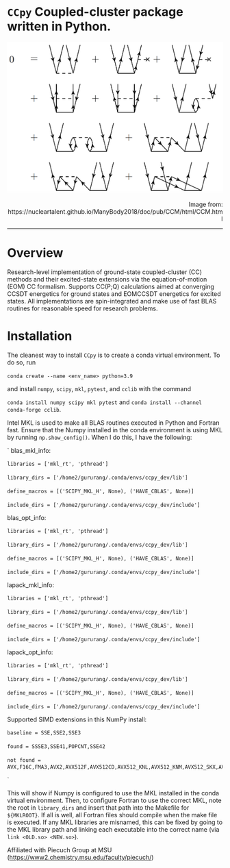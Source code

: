 
# ```CCpy``` Coupled-cluster package written in Python.
![image](Diagrams-CCD.png)
<p style="text-align: right;">Image from: https://nucleartalent.github.io/ManyBody2018/doc/pub/CCM/html/CCM.html</p>

---
# Overview
Research-level implementation of ground-state coupled-cluster (CC) methods and their excited-state extensions
via the equation-of-motion (EOM) CC formalism. Supports CC(P;Q) calculations aimed at converging CCSDT energetics
for ground states and EOMCCSDT energetics for excited states. All implementations are spin-integrated and make 
use of fast BLAS routines for reasonable speed for research problems. 

# Installation
The cleanest way to install `CCpy` is to create a conda virtual environment. To do so, run

`conda create --name <env_name> python=3.9` 

and install `numpy`, `scipy`, `mkl`, `pytest`, and `cclib` with the command

`conda install numpy scipy mkl pytest` and `conda install --channel conda-forge cclib`.

Intel MKL is used to make all BLAS routines executed in Python and Fortran fast. Ensure that the Numpy installed
in the conda environment is using MKL by running `np.show_config()`. When I do this, I have the following:

`
blas_mkl_info:

    libraries = ['mkl_rt', 'pthread']

    library_dirs = ['/home2/gururang/.conda/envs/ccpy_dev/lib']

    define_macros = [('SCIPY_MKL_H', None), ('HAVE_CBLAS', None)]

    include_dirs = ['/home2/gururang/.conda/envs/ccpy_dev/include']


blas_opt_info:

    libraries = ['mkl_rt', 'pthread']

    library_dirs = ['/home2/gururang/.conda/envs/ccpy_dev/lib']

    define_macros = [('SCIPY_MKL_H', None), ('HAVE_CBLAS', None)]

    include_dirs = ['/home2/gururang/.conda/envs/ccpy_dev/include']


lapack_mkl_info:

    libraries = ['mkl_rt', 'pthread']

    library_dirs = ['/home2/gururang/.conda/envs/ccpy_dev/lib']

    define_macros = [('SCIPY_MKL_H', None), ('HAVE_CBLAS', None)]

    include_dirs = ['/home2/gururang/.conda/envs/ccpy_dev/include']


lapack_opt_info:

    libraries = ['mkl_rt', 'pthread']

    library_dirs = ['/home2/gururang/.conda/envs/ccpy_dev/lib']

    define_macros = [('SCIPY_MKL_H', None), ('HAVE_CBLAS', None)]

    include_dirs = ['/home2/gururang/.conda/envs/ccpy_dev/include']


Supported SIMD extensions in this NumPy install:

    baseline = SSE,SSE2,SSE3

    found = SSSE3,SSE41,POPCNT,SSE42

    not found = AVX,F16C,FMA3,AVX2,AVX512F,AVX512CD,AVX512_KNL,AVX512_KNM,AVX512_SKX,AVX512_CNL

`

This will show if Numpy is configured to use the MKL installed in the conda virtual environment. Then, to configure
Fortran to use the correct MKL, note the root in `library_dirs` and insert that path into the Makefile for `${MKLROOT}`. 
If all is well, all Fortran files should compile when the make file is executed. If any MKL libraries are misnamed, this
can be fixed by going to the MKL library path and linking each executable into the correct name (via `link <OLD.so> <NEW.so>`). 

Affiliated with Piecuch Group at MSU (https://www2.chemistry.msu.edu/faculty/piecuch/)
